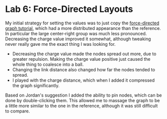 # Lab 6: Force-Directed Layouts

My initial strategy for setting the values was to just copy the [force-directed graph tutorial](http://bl.ocks.org/mbostock/4062045), which had a more distributed appearance than the reference. In particular the large center-right group was much less pronounced. Decreasing the charge value improved it somewhat, although tweaking never really gave me the exact thing I was looking for.

* Decreasing the charge value made the nodes spread out more, due to greater repulsion. Making the charge value positive just caused the whole thing to coalesce into a ball.
* Changing the link distance also changed how far the nodes tended to spread.
* I played with the charge distance, which when I added it compressed the graph significantly.


Based on Jordan's suggestion I added the ability to pin nodes, which can be done by double-clicking them. This allowed me to massage the graph to be a little more similar to the one in the reference, although it was still difficult to compare.